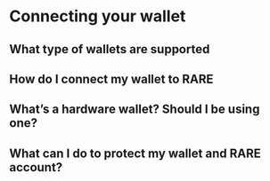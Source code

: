 

# Connecting your wallet
## What type of wallets are supported
## How do I connect my wallet to RARE
## What’s a hardware wallet? Should I be using one? 
## What can I do to protect my wallet and RARE account?
